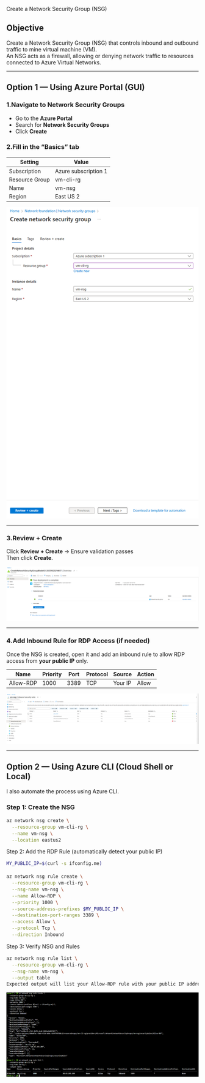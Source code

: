 Create a Network Security Group (NSG)

## Objective

Create a Network Security Group (NSG) that controls inbound and outbound traffic to mine virtual machine (VM).  
An NSG acts as a firewall, allowing or denying network traffic to resources connected to Azure Virtual Networks.

---

## Option 1 — Using Azure Portal (GUI)

### 1️.Navigate to Network Security Groups
- Go to the **Azure Portal**
- Search for **Network Security Groups**
- Click **Create**

### 2️.Fill in the “Basics” tab

| Setting         | Value               |
|-----------------|---------------------|
| Subscription     | Azure subscription 1 |
| Resource Group   | vm-cli-rg |
| Name             | vm-nsg |
| Region           | East US 2 |

![Create NSG](../images/19.Create-nsg.png)

---

### 3️.Review + Create

Click **Review + Create** → Ensure validation passes   
Then click **Create**.

![NSG Deployment Complete](../images/20.nsg-deployment-is-complete.png)

---

### 4️.Add Inbound Rule for RDP Access (if needed)

Once the NSG is created, open it and add an inbound rule to allow RDP access from **your public IP** only.

| Name      | Priority | Port | Protocol | Source      | Action |
|------------|-----------|------|-----------|--------------|---------|
| Allow-RDP | 1000      | 3389 | TCP       | Your IP      | Allow  |

![Rule for RDP Access](../images/21.rule-for-rdp-access.png)

---

## Option 2 — Using Azure CLI (Cloud Shell or Local)

I also automate the process using Azure CLI.

### Step 1: Create the NSG
```bash
az network nsg create \
  --resource-group vm-cli-rg \
  --name vm-nsg \
  --location eastus2
```
Step 2: Add the RDP Rule (automatically detect your public IP)

```bash
MY_PUBLIC_IP=$(curl -s ifconfig.me)

az network nsg rule create \
  --resource-group vm-cli-rg \
  --nsg-name vm-nsg \
  --name Allow-RDP \
  --priority 1000 \
  --source-address-prefixes $MY_PUBLIC_IP \
  --destination-port-ranges 3389 \
  --access Allow \
  --protocol Tcp \
  --direction Inbound
```

Step 3: Verify NSG and Rules

```bash
az network nsg rule list \
  --resource-group vm-cli-rg \
  --nsg-name vm-nsg \
  --output table
Expected output will list your Allow-RDP rule with your public IP address.
```
![NSG Deployment Complete](../images/22.nsg-cli-deployment.png)
